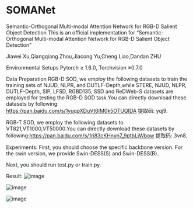 # SOMANet
Semantic-Orthogonal Multi-modal Attention Network for RGB-D Salient Object Detection
This is an official implementation for “Semantic-Orthogonal Multi-modal Attention Network for RGB-D Salient Object Detection”


Jiawei Xu,Qiangqiang Zhou,Jiacong Yu,Cheng Liao,Dandan ZHU


Environmental Setups
Pytorch ≥ 1.6.0, Torchvision ≥0.7.0

Data Preparation
 RGB-D SOD, we employ the following datasets to train the training sets of NJUD, NLPR, and DUTLF-Depth,while STERE, NJUD, NLPR, DUTLF-Depth, SIP, LFSD, RGBD135, SSD and ReDWeb-S datasets are employed for testing the RGB-D SOD task.You can directly download these datasets by following: https://pan.baidu.com/s/1yuqpXDuVt6IM0k5OTUQIDA 提取码: yqj9.


RGB-T SOD, we employ the following datasets to VT821,VT1000,VT50000.You can directly download these datasets by following:https://pan.baidu.com/s/1ri83cKHnyn7_9ptbLjWbow 提取码: 3vn8.

Experiments:
 First, you should choose the specific backbone version. For the swin version, we provide Swin-DESS(S) and Swin-DESS(B).

 Next, you should run test.py or train.py.


Result:
![image](https://github.com/user-attachments/assets/137977bd-dba9-43c5-8fe5-79e8a12a4efb)

![image](https://github.com/user-attachments/assets/ed92bba8-c2f5-4ba0-aa48-316ac8474b25)


![image](https://github.com/user-attachments/assets/065e06ea-5ed2-4f79-bfdb-221f51d2cc87)




